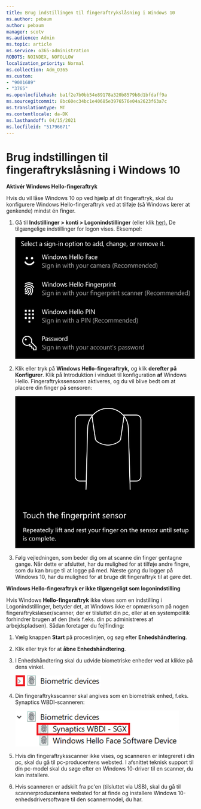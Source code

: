 ```yaml
---
title: Brug indstillingen til fingeraftrykslåsning i Windows 10
ms.author: pebaum
author: pebaum
manager: scotv
ms.audience: Admin
ms.topic: article
ms.service: o365-administration
ROBOTS: NOINDEX, NOFOLLOW
localization_priority: Normal
ms.collection: Adm_O365
ms.custom:
- "9001689"
- "3765"
ms.openlocfilehash: ba1f2e7b0bb54e89178a320b8579b8d1bfdaff9a
ms.sourcegitcommit: 8bc60ec34bc1e40685e3976576e04a2623f63a7c
ms.translationtype: MT
ms.contentlocale: da-DK
ms.lasthandoff: 04/15/2021
ms.locfileid: "51796671"
---
```

# <a name="use-fingerprint-unlock-option-in-windows-10"></a>Brug indstillingen til fingeraftrykslåsning i Windows 10

**Aktivér Windows Hello-fingeraftryk**

Hvis du vil låse Windows 10 op ved hjælp af dit fingeraftryk, skal du konfigurere Windows Hello-fingeraftryk ved at tilføje (så Windows lærer at genkende) mindst én finger. 

1. Gå til **Indstillinger > konti > Logonindstillinger** (eller klik [her).](ms-settings:signinoptions?activationSource=GetHelp) De tilgængelige indstillinger for logon vises. Eksempel:

    ![Logonindstillinger.](media/sign-in-options.png)

2. Klik eller tryk på **Windows Hello-fingeraftryk,** og klik **derefter på Konfigurer**. Klik på Introduktion i vinduet til konfiguration **af** Windows Hello. Fingeraftrykssensoren aktiveres, og du vil blive bedt om at placere din finger på sensoren:

   ![Fingeraftrykssensor.](media/fingerprint-sensor.png)

3. Følg vejledningen, som beder dig om at scanne din finger gentagne gange. Når dette er afsluttet, har du mulighed for at tilføje andre fingre, som du kan bruge til at logge på med. Næste gang du logger på Windows 10, har du mulighed for at bruge dit fingeraftryk til at gøre det.

**Windows Hello-fingeraftryk er ikke tilgængeligt som logonindstilling**

Hvis Windows **Hello-fingeraftryk** ikke vises som en indstilling i Logonindstillinger, betyder det, at Windows ikke er opmærksom på nogen fingeraftrykslæser/scanner, der er tilsluttet din pc, eller at en systempolitik forhindrer brugen af den (hvis f.eks. din pc administreres af arbejdspladsen). Sådan foretager du fejlfinding: 

1. Vælg knappen **Start** på proceslinjen, og søg efter **Enhedshåndtering**.

2. Klik eller tryk for at **åbne Enhedshåndtering**.

3. I Enhedshåndtering skal du udvide biometriske enheder ved at klikke på dens vinkel.

   ![Biometriske enheder.](media/biometric-devices.png)

4. Din fingeraftryksscanner skal angives som en biometrisk enhed, f.eks. Synaptics WBDI-scanneren:

   ![Biometriske enheder.](media/biometric-devices-expanded.png)

5. Hvis din fingeraftryksscanner ikke vises, og scanneren er integreret i din pc, skal du gå til pc-producentens websted. I afsnittet teknisk support til din pc-model skal du søge efter en Windows 10-driver til en scanner, du kan installere.

6. Hvis scanneren er adskilt fra pc'en (tilsluttet via USB), skal du gå til scannerproducentens websted for at finde og installere Windows 10-enhedsdriversoftware til den scannermodel, du har.
